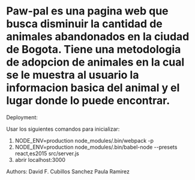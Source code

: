 # Paw-pal es una pagina web que busca disminuir la cantidad de animales abandonados en la ciudad de Bogota. Tiene una metodologia de adopcion de animales en la cual se le muestra al usuario la informacion basica del animal y el lugar donde lo puede encontrar.

Deployment:

Usar los siguientes comandos para inicializar:
1. NODE_ENV=production node_modules/.bin/webpack -p
2. NODE_ENV=production node_modules/.bin/babel-node --presets react,es2015 src/server.js
3. abrir localhost:3000


Authors:
David F. Cubillos Sanchez
Paula Ramirez